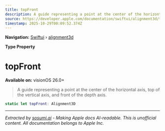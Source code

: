 ```yaml
---
title: topFront
description: A guide representing a point at the center of the horizontal axis, top of the vertical axis, and front of the depth axis.
source: https://developer.apple.com/documentation/swiftui/alignment3d/topfront
timestamp: 2025-10-29T00:09:52.374Z
---
```


**Navigation:** [Swiftui](/documentation/swiftui) › [alignment3d](/documentation/swiftui/alignment3d)

**Type Property**

# topFront

**Available on:** visionOS 26.0+

> A guide representing a point at the center of the horizontal axis, top of the vertical axis, and front of the depth axis.

```swift
static let topFront: Alignment3D
```

---

*Extracted by [sosumi.ai](https://sosumi.ai) - Making Apple docs AI-readable.*
*This is unofficial content. All documentation belongs to Apple Inc.*
